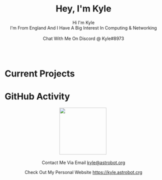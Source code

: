 <center><h1>Hey, I'm Kyle</h1></center>
<p align="center">Hi I'm Kyle
<br>I'm From England And I Have A Big Interest In Computing & Networking
<br><br>Chat With Me On Discord @ Kyle#8973</p>
<br><br>
<h1>Current Projects</h1>
<p align="center">
  <p align="center"👨‍💻SSH-Notifications - A Discord Webhook System For SSH Login Notifications - [Check It Out!](https://github.com/Kyle8973/SSH-Notifications)</p>
 </p>
 
 <h1>GitHub Activity</h1>
 <p align="center">
   <img height="150px" src="https://github-readme-stats.vercel.app/api?username=Kyle8973&show_icons=true&count_private=true&theme=tokyonight" />&nbsp;
</p>

<p align="center">Contact Me Via Email <a href="mailto:kyle@astrobot.org">kyle@astrobot.org</a></p>
<p align="center">Check Out My Personal Website <a href="https://kyle.astrobot.org">https://kyle.astrobot.crg</a></p>
